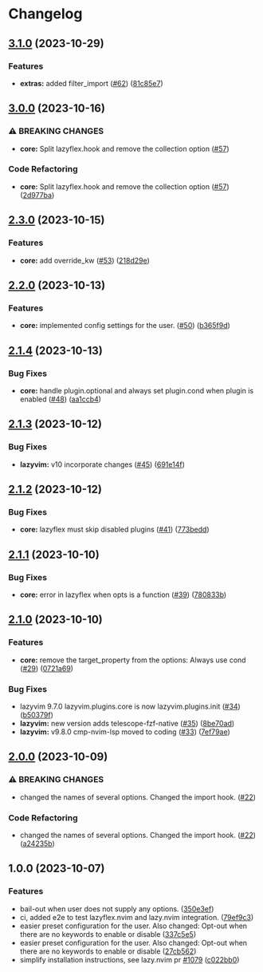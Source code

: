 # Changelog

## [3.1.0](https://github.com/abeldekat/lazyflex.nvim/compare/v3.0.0...v3.1.0) (2023-10-29)


### Features

* **extras:** added filter_import ([#62](https://github.com/abeldekat/lazyflex.nvim/issues/62)) ([81c85e7](https://github.com/abeldekat/lazyflex.nvim/commit/81c85e7ed0d29a1de01c61f5a22b18c0c0bf43ec))

## [3.0.0](https://github.com/abeldekat/lazyflex.nvim/compare/v2.3.0...v3.0.0) (2023-10-16)


### ⚠ BREAKING CHANGES

* **core:** Split lazyflex.hook and remove the collection option  ([#57](https://github.com/abeldekat/lazyflex.nvim/issues/57))

### Code Refactoring

* **core:** Split lazyflex.hook and remove the collection option  ([#57](https://github.com/abeldekat/lazyflex.nvim/issues/57)) ([2d977ba](https://github.com/abeldekat/lazyflex.nvim/commit/2d977ba23558556b18704309fc90f3b2388e657d))

## [2.3.0](https://github.com/abeldekat/lazyflex.nvim/compare/v2.2.0...v2.3.0) (2023-10-15)


### Features

* **core:** add override_kw ([#53](https://github.com/abeldekat/lazyflex.nvim/issues/53)) ([218d29e](https://github.com/abeldekat/lazyflex.nvim/commit/218d29e6a2773c4748cac156401eda73504a7893))

## [2.2.0](https://github.com/abeldekat/lazyflex.nvim/compare/v2.1.4...v2.2.0) (2023-10-13)


### Features

* **core:** implemented config settings for the user. ([#50](https://github.com/abeldekat/lazyflex.nvim/issues/50)) ([b365f9d](https://github.com/abeldekat/lazyflex.nvim/commit/b365f9d87b42a20fe63f61f41aee9a459e5c7bcc))

## [2.1.4](https://github.com/abeldekat/lazyflex.nvim/compare/v2.1.3...v2.1.4) (2023-10-13)


### Bug Fixes

* **core:** handle plugin.optional and always set plugin.cond when plugin is enabled ([#48](https://github.com/abeldekat/lazyflex.nvim/issues/48)) ([aa1ccb4](https://github.com/abeldekat/lazyflex.nvim/commit/aa1ccb445a4ebd9fb6869d7317c0e0c69830d033))

## [2.1.3](https://github.com/abeldekat/lazyflex.nvim/compare/v2.1.2...v2.1.3) (2023-10-12)


### Bug Fixes

* **lazyvim:** v10 incorporate changes ([#45](https://github.com/abeldekat/lazyflex.nvim/issues/45)) ([691e14f](https://github.com/abeldekat/lazyflex.nvim/commit/691e14faec5e1ee12ffc7ee52f68a420aaa3a756))

## [2.1.2](https://github.com/abeldekat/lazyflex.nvim/compare/v2.1.1...v2.1.2) (2023-10-12)


### Bug Fixes

* **core:** lazyflex must skip disabled plugins ([#41](https://github.com/abeldekat/lazyflex.nvim/issues/41)) ([773bedd](https://github.com/abeldekat/lazyflex.nvim/commit/773beddc091f09913205d4c10bf1ab83da28c24d))

## [2.1.1](https://github.com/abeldekat/lazyflex.nvim/compare/v2.1.0...v2.1.1) (2023-10-10)


### Bug Fixes

* **core:** error in lazyflex when opts is a function ([#39](https://github.com/abeldekat/lazyflex.nvim/issues/39)) ([780833b](https://github.com/abeldekat/lazyflex.nvim/commit/780833bc5eda7d0009c810bdc8e9a9606ffcf621))

## [2.1.0](https://github.com/abeldekat/lazyflex.nvim/compare/v2.0.0...v2.1.0) (2023-10-10)


### Features

* **core:** remove the target_property from the options: Always use cond ([#29](https://github.com/abeldekat/lazyflex.nvim/issues/29)) ([0721a69](https://github.com/abeldekat/lazyflex.nvim/commit/0721a696aa8813305da28778a06288fb1921e5e9))


### Bug Fixes

* lazyvim 9.7.0 lazyvim.plugins.core is now lazyvim.plugins.init ([#34](https://github.com/abeldekat/lazyflex.nvim/issues/34)) ([b50379f](https://github.com/abeldekat/lazyflex.nvim/commit/b50379f4f5f470ce792ccfdb694a587b29f53998))
* **lazyvim:** new version adds telescope-fzf-native ([#35](https://github.com/abeldekat/lazyflex.nvim/issues/35)) ([8be70ad](https://github.com/abeldekat/lazyflex.nvim/commit/8be70add676b52b3730ce2eed8cdc2587d71e012))
* **lazyvim:** v9.8.0 cmp-nvim-lsp moved to coding ([#33](https://github.com/abeldekat/lazyflex.nvim/issues/33)) ([7ef79ae](https://github.com/abeldekat/lazyflex.nvim/commit/7ef79aedb459e7413ecad6a1dd568f769d48f7c3))

## [2.0.0](https://github.com/abeldekat/lazyflex.nvim/compare/v1.0.0...v2.0.0) (2023-10-09)


### ⚠ BREAKING CHANGES

* changed the names of several options. Changed the import hook. ([#22](https://github.com/abeldekat/lazyflex.nvim/issues/22))

### Code Refactoring

* changed the names of several options. Changed the import hook. ([#22](https://github.com/abeldekat/lazyflex.nvim/issues/22)) ([a24235b](https://github.com/abeldekat/lazyflex.nvim/commit/a24235b94a33f753db1f6e19d69a8f5a61b9b816))

## 1.0.0 (2023-10-07)


### Features

* bail-out when user does not supply any options. ([350e3ef](https://github.com/abeldekat/lazyflex.nvim/commit/350e3effcfa05a086d7db908f06f7a8d3f335423))
* ci, added e2e to test lazyflex.nvim and lazy.nvim integration. ([79ef9c3](https://github.com/abeldekat/lazyflex.nvim/commit/79ef9c3cd0d2db7c94c51843aadeceff4015b455))
* easier preset configuration for the user. Also changed: Opt-out when there are no keywords to enable or disable ([337c5e5](https://github.com/abeldekat/lazyflex.nvim/commit/337c5e5f6482fcf15520916dd66348a09fee012e))
* easier preset configuration for the user. Also changed: Opt-out when there are no keywords to enable or disable ([27cb562](https://github.com/abeldekat/lazyflex.nvim/commit/27cb5625d941e96dcab9932ad934c9d187a192bb))
* simplify installation instructions, see lazy.nvim pr [#1079](https://github.com/abeldekat/lazyflex.nvim/issues/1079) ([c022bb0](https://github.com/abeldekat/lazyflex.nvim/commit/c022bb0465c90b3089978a008e024e471f8e2b4c))
